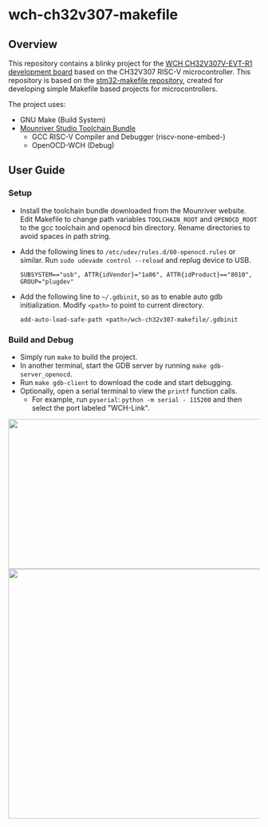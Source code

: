 # wch-ch32v307-makefile

## Overview

This repository contains a blinky project for the [WCH CH32V307V-EVT-R1 development board](https://github.com/openwch/ch32v307) based on the CH32V307 RISC-V microcontroller. 
This repository is based on the [stm32-makefile repository](https://github.com/bbrown1867/stm32-makefile), created for developing simple Makefile based projects for microcontrollers.

The project uses:

* GNU Make (Build System) 
* [Mounriver Studio Toolchain Bundle](http://file.mounriver.com/tools/MRS_Toolchain_Linux_x64_V1.30.tar.xz)
  * GCC RISC-V Compiler and Debugger (riscv-none-embed-)
  * OpenOCD-WCH (Debug)
  
## User Guide

### Setup

* Install the toolchain bundle downloaded from the Mounriver website. Edit Makefile to change path variables `TOOLCHAIN_ROOT` and `OPENOCD_ROOT` to the gcc toolchain and openocd bin directory. Rename directories to avoid spaces in path string. 
* Add the following lines to `/etc/udev/rules.d/60-openocd.rules` or similar. Run `sudo udevadm control --reload` and replug device to USB.
 
    `SUBSYSTEM=="usb", ATTR{idVendor}="1a86", ATTR{idProduct}=="8010", GROUP="plugdev"`
    
* Add the following line to `~/.gdbinit`, so as to enable auto gdb initialization. Modify `<path>` to point to current directory.

    `add-auto-load-safe-path <path>/wch-ch32v307-makefile/.gdbinit`
    
### Build and Debug

* Simply run `make` to build the project.
* In another terminal, start the GDB server by running `make gdb-server_openocd`.  
* Run `make gdb-client` to download the code and start debugging.
* Optionally, open a serial terminal to view the `printf` function calls.
  * For example, run `pyserial`: `python -m serial - 115200` and then select the port labeled "WCH-Link".

<img src="https://user-images.githubusercontent.com/192318/151754584-6fd61b7c-d893-481f-911f-1fce58c17661.png" width=600 height=300>
<img src="https://user-images.githubusercontent.com/192318/151754587-f8825640-0322-4ca8-8d48-71745b1fd9a1.png" width=600 height=500>

     

